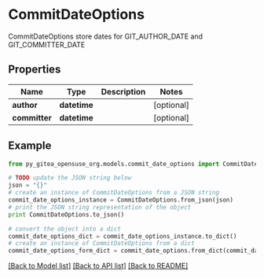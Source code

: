 # CommitDateOptions

CommitDateOptions store dates for GIT_AUTHOR_DATE and GIT_COMMITTER_DATE

## Properties
Name | Type | Description | Notes
------------ | ------------- | ------------- | -------------
**author** | **datetime** |  | [optional] 
**committer** | **datetime** |  | [optional] 

## Example

```python
from py_gitea_opensuse_org.models.commit_date_options import CommitDateOptions

# TODO update the JSON string below
json = "{}"
# create an instance of CommitDateOptions from a JSON string
commit_date_options_instance = CommitDateOptions.from_json(json)
# print the JSON string representation of the object
print CommitDateOptions.to_json()

# convert the object into a dict
commit_date_options_dict = commit_date_options_instance.to_dict()
# create an instance of CommitDateOptions from a dict
commit_date_options_form_dict = commit_date_options.from_dict(commit_date_options_dict)
```
[[Back to Model list]](../README.md#documentation-for-models) [[Back to API list]](../README.md#documentation-for-api-endpoints) [[Back to README]](../README.md)


